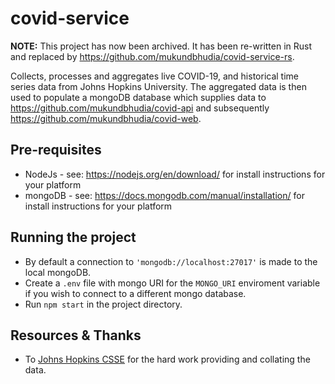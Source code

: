 # covid-service

**NOTE:** This project has now been archived. It has been re-written in Rust and replaced by https://github.com/mukundbhudia/covid-service-rs.

Collects, processes and aggregates live COVID-19, and historical time series data from Johns Hopkins University. The aggregated data is then used to populate a mongoDB database which supplies data to https://github.com/mukundbhudia/covid-api and subsequently https://github.com/mukundbhudia/covid-web.

## Pre-requisites

- NodeJs - see: https://nodejs.org/en/download/ for install instructions for your platform
- mongoDB - see: https://docs.mongodb.com/manual/installation/ for install instructions for your platform

## Running the project

- By default a connection to `'mongodb://localhost:27017'` is made to the local mongoDB.
- Create a `.env` file with mongo URI for the `MONGO_URI` enviroment variable if you wish to connect to a different mongo database.
- Run `npm start` in the project directory.

## Resources & Thanks

- To [Johns Hopkins CSSE](https://github.com/CSSEGISandData/COVID-19) for the hard work providing and collating the data.
